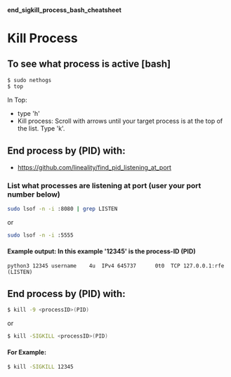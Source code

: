 #### end_sigkill_process_bash_cheatsheet

# Kill Process

## To see what process is active [bash]
```bash
$ sudo nethogs
$ top
```
In Top:
- type 'h'
- Kill process: Scroll with arrows until your target process is at the top of the list. Type 'k'. 

## End process by <processID>(PID) with:
- https://github.com/lineality/find_pid_listening_at_port

### List what processes are listening at port (user your port number below)
```bash
sudo lsof -n -i :8080 | grep LISTEN
```
or
```bash
sudo lsof -n -i :5555
```
#### Example output: In this example '12345' is the process-ID (PID)
```
python3 12345 username    4u  IPv4 645737      0t0  TCP 127.0.0.1:rfe (LISTEN)
```


## End process by <processID>(PID) with:
```bash
$ kill -9 <processID>(PID)
```
or
```bash
$ kill -SIGKILL <processID>(PID)
```
#### For Example:
```bash
$ kill -SIGKILL 12345
```

